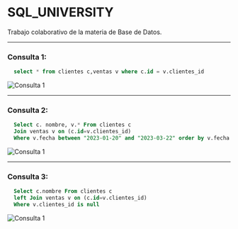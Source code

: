 # SQL_UNIVERSITY
Trabajo colaborativo de la materia de Base de Datos.

---
<h3>Consulta 1:</h3>

```SQL
  select * from clientes c,ventas v where c.id = v.clientes_id
```

<div>
  <img src="https://github.com/santander123/SQL_UNIVERSITY/blob/main/Proyecto_Tienda/Images/Consulta%201.png" alt="Consulta 1">
</div>

---
<h3>Consulta 2:</h3>

```SQL
  Select c. nombre, v.* From clientes c 
  Join ventas v on (c.id=v.clientes_id) 
  Where v.fecha between "2023-01-20" and "2023-03-22" order by v.fecha asc</code>
```
<div>
  <img src="https://github.com/santander123/SQL_UNIVERSITY/blob/main/Proyecto_Tienda/Images/Consulta%202.png" alt="Consulta 1">
</div>

---
<h3>Consulta 3:</h3>

```SQL
  Select c.nombre From clientes c 
  left Join ventas v on (c.id=v.clientes_id)
  Where v.clientes_id is null
```

<div>
  <img src="https://github.com/santander123/SQL_UNIVERSITY/blob/main/Proyecto_Tienda/Images/Consulta%203.png" alt="Consulta 1">
</div>

